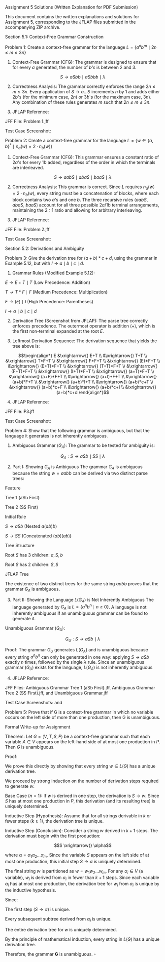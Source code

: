 Assignment 5 Solutions (Written Explanation for PDF Submission)

This document contains the written explanations and solutions for Assignment 5, corresponding to the JFLAP files submitted in the accompanying ZIP archive.

Section 5.1: Context-Free Grammar Construction

Problem 1: Create a context-free grammar for the language $L = \{a^n b^m \mid 2n \le m \le 3n\}$

1. Context-Free Grammar (CFG):
The grammar is designed to ensure that for every $a$ generated, the number of $b$'s is between 2 and 3.

$$S \rightarrow aSbb \mid aSbbb \mid \lambda$$

2. Correctness Analysis:
The grammar correctly enforces the range $2n \le m \le 3n$. Every application of $S \rightarrow a\dots S$ increments $n$ by 1 and adds either $2b$'s (for the minimum case, $2n$) or $3b$'s (for the maximum case, $3n$). Any combination of these rules generates $m$ such that $2n \le m \le 3n$.

3. JFLAP Reference:

JFF File: Problem 1.jff

Test Case Screenshot:

Problem 2: Create a context-free grammar for the language $L = \{w \in \{a, b\}^* \mid n_a(w) = 2 \cdot n_b(w)\}$

1. Context-Free Grammar (CFG):
This grammar ensures a constant ratio of $2 a$'s for every $1 b$ added, regardless of the order in which the terminals are interleaved.

$$S \rightarrow aabS \mid abaS \mid baaS \mid \lambda$$

2. Correctness Analysis:
This grammar is correct. Since $L$ requires $n_a(w) = 2 \cdot n_b(w)$, every string must be a concatenation of blocks, where each block contains two $a$'s and one $b$. The three recursive rules ($aabS$, $abaS$, $baaS$) account for all three possible $2a/1b$ terminal arrangements, maintaining the $2:1$ ratio and allowing for arbitrary interleaving.

3. JFLAP Reference:

JFF File: Problem 2.jff

Test Case Screenshot:

Section 5.2: Derivations and Ambiguity

Problem 3: Give the derivation tree for $(a + b) * c + d$, using the grammar in Example 5.12, but with $I \rightarrow a \mid b \mid c \mid d$.

1. Grammar Rules (Modified Example 5.12):

$E \rightarrow E+T \mid T$ (Low Precedence: Addition)

$T \rightarrow T*F \mid F$ (Medium Precedence: Multiplication)

$F \rightarrow (E) \mid I$ (High Precedence: Parentheses)

$I \rightarrow a \mid b \mid c \mid d$

2. Derivation Tree (Screenshot from JFLAP):
The parse tree correctly enforces precedence. The outermost operator is addition ($+$), which is the first non-terminal expanded at the root $E$.

3. Leftmost Derivation Sequence:
The derivation sequence that yields the tree above is:

$$\begin{align*}
E &\xrightarrow{} E+T \\
&\xrightarrow{} T+T \\
&\xrightarrow{} T*F+T \\
&\xrightarrow{} F*F+T \\
&\xrightarrow{} (E)*F+T \\
&\xrightarrow{} (E+T)*F+T \\
&\xrightarrow{} (T+T)*F+T \\
&\xrightarrow{} (F+T)*F+T \\
&\xrightarrow{} (I+T)*F+T \\
&\xrightarrow{} (a+T)*F+T \\
&\xrightarrow{} (a+F)*F+T \\
&\xrightarrow{} (a+I)*F+T \\
&\xrightarrow{} (a+b)*F+T \\
&\xrightarrow{} (a+b)*I+T \\
&\xrightarrow{} (a+b)*c+T \\
&\xrightarrow{} (a+b)*c+F \\
&\xrightarrow{} (a+b)*c+I \\
&\xrightarrow{} (a+b)*c+d
\end{align*}$$

4. JFLAP Reference:

JFF File: P3.jff

Test Case Screenshot:

Problem 4: Show that the following grammar is ambiguous, but that the language it generates is not inherently ambiguous.

1. Ambiguous Grammar ($G_A$):
The grammar to be tested for ambiguity is:

$$G_A: S \rightarrow aSb \mid SS \mid \lambda$$

2. Part I: Showing $G_A$ is Ambiguous
The grammar $G_A$ is ambiguous because the string $w = aabb$ can be derived via two distinct parse trees:

Feature

Tree 1 (aSb First)

Tree 2 (SS First)

Initial Rule

$S \rightarrow aSb$ (Nested $a(ab)b$)

$S \rightarrow SS$ (Concatenated $(ab)(ab)$)

Tree Structure

Root $S$ has 3 children: $a, S, b$

Root $S$ has 2 children: $S, S$

JFLAP Tree





The existence of two distinct trees for the same string $aabb$ proves that the grammar $G_A$ is ambiguous.

3. Part II: Showing the Language $L(G_A)$ is Not Inherently Ambiguous
The language generated by $G_A$ is $L = \{a^n b^n \mid n \ge 0\}$. A language is not inherently ambiguous if an unambiguous grammar can be found to generate it.

Unambiguous Grammar ($G_U$):

$$G_U: S \rightarrow aSb \mid \lambda$$

Proof: The grammar $G_U$ generates $L(G_A)$ and is unambiguous because every string $a^n b^n$ can only be generated in one way: applying $S \rightarrow aSb$ exactly $n$ times, followed by the single $\lambda$ rule. Since an unambiguous grammar ($G_U$) exists for the language, $L(G_A)$ is not inherently ambiguous.

4. JFLAP Reference:

JFF Files: Ambiguous Grammar Tree 1 (aSb First).jff, Ambiguous Grammar Tree 2 (SS First).jff, and Unambiguous Grammar.jff

Test Case Screenshots:  and

Problem 5: Prove that if G is a context-free grammar in which no variable occurs on the left side of more than one production, then G is unambiguous.

Formal Write-up for Assignment

Theorem: Let $G = (V, T, S, P)$ be a context-free grammar such that each variable $A \in V$ appears on the left-hand side of at most one production in $P$. Then $G$ is unambiguous.

Proof:

We prove this directly by showing that every string $w \in L(G)$ has a unique derivation tree.

We proceed by strong induction on the number of derivation steps required to generate $w$.

Base Case ($n = 1$):
If $w$ is derived in one step, the derivation is $S \rightarrow w$. Since $S$ has at most one production in $P$, this derivation (and its resulting tree) is uniquely determined.

Inductive Step (Hypothesis):
Assume that for all strings derivable in $k$ or fewer steps ($k \ge 1$), the derivation tree is unique.

Inductive Step (Conclusion):
Consider a string $w$ derived in $k + 1$ steps. The derivation must begin with the first production:

$$S \xrightarrow{} \alpha$$

where $\alpha = \alpha_1 \alpha_2 \dots \alpha_m$. Since the variable $S$ appears on the left side of at most one production, this initial step $S \rightarrow \alpha$ is uniquely determined.

The final string $w$ is partitioned as $w = w_1 w_2 \dots w_m$. For any $\alpha_i \in V$ (a variable), $w_i$ is derived from $\alpha_i$ in fewer than $k+1$ steps. Since each variable $\alpha_i$ has at most one production, the derivation tree for $w_i$ from $\alpha_i$ is unique by the inductive hypothesis.

Since:

The first step ($S \rightarrow \alpha$) is unique.

Every subsequent subtree derived from $\alpha_i$ is unique.

The entire derivation tree for $w$ is uniquely determined.

By the principle of mathematical induction, every string in $L(G)$ has a unique derivation tree.

Therefore, the grammar $\mathbf{G}$ is unambiguous. $\mathbf{\square}$